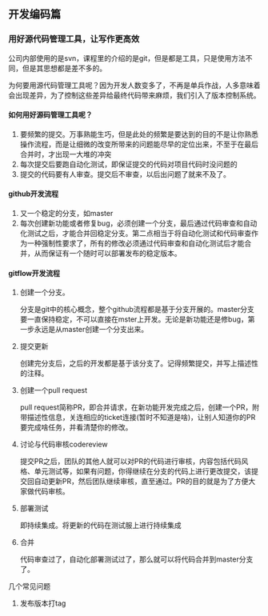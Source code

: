 ## 开发编码篇





### 用好源代码管理工具，让写作更高效

公司内部使用的是svn，课程里的介绍的是git，但是都是工具，只是使用方法不同，但是其思想都是差不多的。

为何要用源代码管理工具呢？因为开发人数变多了，不再是单兵作战，人多意味着会出现差异，为了控制这些差异给最终代码带来麻烦，我们引入了版本控制系统。

#### 如何用好源码管理工具呢？

1. 要频繁的提交。万事熟能生巧，但是此处的频繁是要达到的目的不是让你熟悉操作流程，而是让细微的改变所带来的问题能尽早的定位出来，不至于在最后合并时，才出现一大堆的冲突
2. 每次提交后要跑自动化测试，即保证提交的代码对项目代码时没问题的
3. 提交的代码要有人审查。提交后不审查，以后出问题了就来不及了。

#### github开发流程

1. 又一个稳定的分支，如master
2. 每次创建新功能或者修复bug，必须创建一个分支，最后通过代码审查和自动化测试之后，才能合并回稳定分支。第二点相当于将自动化测试和代码审查作为一种强制性要求了，所有的修改必须通过代码审查和自动化测试后才能合并，从而保证有一个随时可以部署发布的稳定版本。

#### gitflow开发流程

1. 创建一个分支。

   分支是git中的核心概念，整个github流程都是基于分支开展的。master分支要一直保持稳定，不可以直接在mster上开发。无论是新功能还是修bug，第一步永远是从master创建一个分支出来。

2. 提交更新

   创建完分支后，之后的开发都是基于该分支了。记得频繁提交，并写上描述性的注释。

3. 创建一个pull request

   pull request简称PR，即合并请求，在新功能开发完成之后，创建一个PR，附带描述性信息，关连相应的ticket连接(暂时不知道是啥)，让别人知道你的PR要完成啥任务，并看清楚你的修改。

4. 讨论与代码审核codereview

   提交PR之后，团队的其他人就可以对PR的代码进行审核，内容包括代码风格、单元测试等，如果有问题，你得继续在分支的代码上进行更改提交，该提交回自动更新PR，然后团队继续审核，直至通过。PR的目的就是为了方便大家做代码审核。

5. 部署测试

   即持续集成。将更新的代码在测试服上进行持续集成

6. 合并

   代码审查过了，自动化部署测试过了，那么就可以将代码合并到master分支了。

几个常见问题

1. 发布版本打tag

